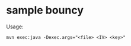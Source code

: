 sample bouncy
==================


Usage:

```
mvn exec:java -Dexec.args="<file> <IV> <key>"
```



